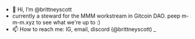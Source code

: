 - 👋 Hi, I’m @brittneyscott
- currently a steward for the MMM workstream in Gitcoin DAO. peep m-m-m.xyz to see what we're up to :)
- 📫 How to reach me: IG, email, discord (@brittneyscott) 
_

<!---
brittneyscott/brittneyscott is a ✨ special ✨ repository because its `README.md` (this file) appears on your GitHub profile.
You can click the Preview link to take a look at your changes.
--->
